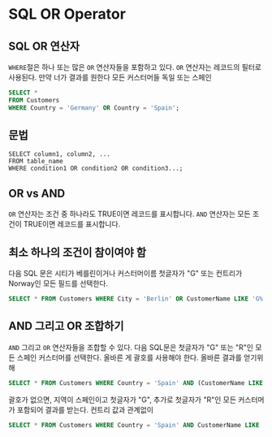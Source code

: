 # SQL OR Operator
## SQL OR 연산자
`WHERE`절은 하나 또는 많은 `OR` 연산자들을 포함하고 있다.
`OR` 연산자는 레코드의 필터로 사용된다. 만약 너가 결과를 원한다 모든 커스터머들 독일 또는 스페인
```sql
SELECT *
FROM Customers
WHERE Country = 'Germany' OR Country = 'Spain';
```
## 문법
```
SELECT column1, column2, ...
FROM table_name
WHERE condition1 OR condition2 OR condition3...;
```

## OR vs AND
`OR` 연산자는 조건 중 하나라도 TRUE이면 레코드를 표시합니다. 
`AND` 연산자는 모든 조건이 TRUE이면 레코드를 표시합니다.

## 최소 하나의 조건이 참이여야 함
다음 SQL 문은 시티가 베를린이거나 커스터머이름 첫글자가 "G" 또는 컨트리가 Norway인 모든 필드를 선택한다.
```sql
SELECT * FROM Customers WHERE City = 'Berlin' OR CustomerName LIKE 'G%' OR Country = 'Norway';
```

## AND 그리고 OR 조합하기
`AND` 그리고 `OR` 연산자들을 조합할 수 있다.
다음 SQL문은 첫글자가 "G" 또는 "R"인 모든 스페인 커스터머를 선택한다.
올바른 게 괄호를 사용해야 한다. 올바른 결과를 얻기위해
```sql
SELECT * FROM Customers WHERE Country = 'Spain' AND (CustomerName LIKE 'G%' OR CustomerName LIKE 'R%');
```

괄호가 없으면, 지역이 스페인이고 첫글자가 "G", 추가로 첫글자가 "R"인 모든 커스터머가 포함되어 결과를 받는다. 컨트리 값과 관계없이
```sql
SELECT * FROM Customers WHERE Country = 'Spain' AND CustomerName LIKE 'G%' OR CustomerName LIKE 'R%';
```

